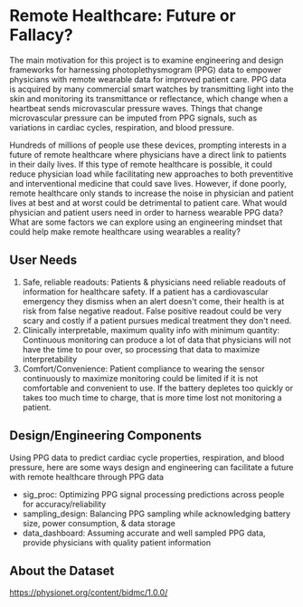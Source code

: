 # Remote Healthcare: Future or Fallacy?

The main motivation for this project is to examine engineering and design frameworks for harnessing photoplethysmogram (PPG) data to empower physicians with remote wearable data for improved patient care. PPG data is acquired by many commercial smart watches by transmitting light into the skin and monitoring its transmittance or reflectance, which change when a heartbeat sends microvascular pressure waves. Things that change microvascular pressure can be imputed from PPG signals, such as variations in cardiac cycles, respiration, and blood pressure. 

Hundreds of millions of people use these devices, prompting interests in a future of remote healthcare where physicians have a direct link to patients in their daily lives. If this type of remote healthcare is possible, it could reduce physician load while facilitating new approaches to both preventitive and interventional medicine that could save lives. However, if done poorly, remote healthcare only stands to increase the noise in physician and patient lives at best and at worst could be detrimental to patient care. What would physician and patient users need in order to harness wearable PPG data? What are some factors we can explore using an engineering mindset that could help make remote healthcare using wearables a reality?

## User Needs
1. Safe, reliable readouts: Patients & physicians need reliable readouts of information for healthcare safety. If a patient has a cardiovascular emergency they dismiss when an alert doesn't come, their health is at risk from false negative readout. False positive readout could be very scary and costly if a patient pursues medical treatment they don't need.
2. Clinically interpretable, maximum quality info with minimum quantity: Continuous monitoring can produce a lot of data that physicians will not have the time to pour over, so processing that data to maximize interpretability 
3. Comfort/Convenience: Patient compliance to wearing the sensor continuously to maximize monitoring could be limited if it is not comfortable and convenient to use. If the battery depletes too quickly or takes too much time to charge, that is more time lost not monitoring a patient.

## Design/Engineering Components
Using PPG data to predict cardiac cycle properties, respiration, and blood pressure, here are some ways design and engineering can facilitate a future with remote healthcare through PPG data
- sig_proc: Optimizing PPG signal processing predictions across people for accuracy/reliability
- sampling_design: Balancing PPG sampling while acknowledging battery size, power consumption, & data storage
- data_dashboard: Assuming accurate and well sampled PPG data, provide physicians with quality patient information

## About the Dataset
https://physionet.org/content/bidmc/1.0.0/
